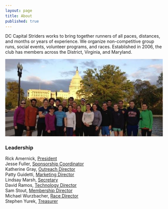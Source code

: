 ```yaml
---
layout: page
title: About
published: true
---
```


DC Capital Striders works to bring together runners of all paces, distances, and months or years of experience. We organize non-competitive group runs, social events, volunteer programs, and races. Established in 2006, the club has members across the District, Virginia, and Maryland.

![group in front of capitol](/about/capitol.jpg)

### Leadership

Rick Amernick, [President](mailto:president@dccapitalstriders.com)  
Jesse Fuller, [Sponsorship Coordinator](mailto:sponsorships@dccapitalstriders.com)  
Katherine Gray, [Outreach Director](mailto:outreach@dccapitalstriders.com)  
Patty Guidetti, [Marketing Director](mailto:marketing@dccapitalstriders.com)  
Lindsay Marsh, [Secretary](mailto:secretary@dccapitalstriders.com)  
David Ramos, [Technology Director](mailto:technology@dccapitalstriders.com)  
Sam Stout, [Membership Director](mailto:membership@dccapitalstriders.com)  
Michael Wurzbacher, [Race Director](mailto:racedirector@dccapitalstriders.com)  
Stephen Yurek, [Treasurer](mailto:treasurer@dccapitalstriders.com)  
